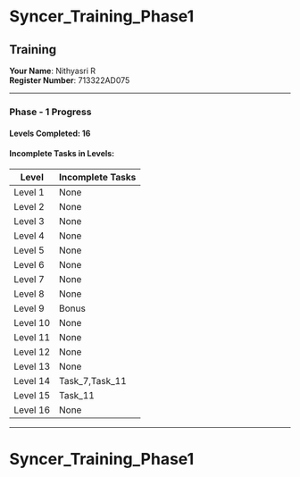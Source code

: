# Syncer_Training_Phase1

## Training

**Your Name**: Nithyasri R  
**Register Number**: 713322AD075

---

### Phase - 1 Progress

#### Levels Completed: 16

#### Incomplete Tasks in Levels:

| **Level** | **Incomplete Tasks** |
|-----------|----------------------|
| Level 1   | None                 |
| Level 2   | None                 |
| Level 3   | None                 |
| Level 4   | None                 |
| Level 5   | None                 |
| Level 6   | None                 |
| Level 7   | None                 |
| Level 8   | None                 |
| Level 9   | Bonus                |
| Level 10  | None                 |
| Level 11  | None                 |
| Level 12  | None                 |
| Level 13  | None                 |
| Level 14  | Task_7,Task_11       |
| Level 15  | Task_11              |
| Level 16  | None                 |


---


# Syncer_Training_Phase1
